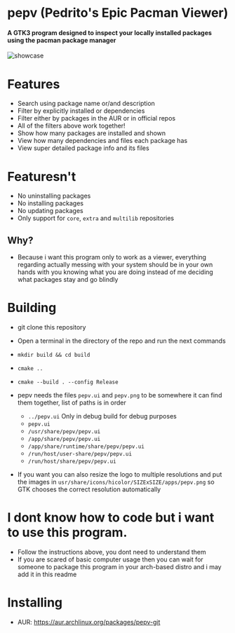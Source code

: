 # pepv (Pedrito's Epic Pacman Viewer)
#### A GTK3 program designed to inspect your locally installed packages using the pacman package manager

![showcase](./docs/showcase.png)

# Features
* Search using package name or/and description
* Filter by explicitly installed or dependencies
* Filter either by packages in the AUR or in official repos
* All of the filters above work together!
* Show how many packages are installed and shown
* View how many dependencies and files each package has
* View super detailed package info and its files

# Featuresn't
* No uninstalling packages
* No installing packages
* No updating packages
* Only support for `core`, `extra` and `multilib` repositories

## Why?
* Because i want this program only to work as a viewer, everything regarding actually messing with your system should be in your own hands with you knowing what you are doing instead of me deciding what packages stay and go blindly

# Building
* git clone this repository
* Open a terminal in the directory of the repo and run the next commands
* `mkdir build && cd build`
* `cmake ..`
* `cmake --build . --config Release`
* pepv needs the files `pepv.ui` and `pepv.png` to be somewhere it can find them together, list of paths is in order
    * `../pepv.ui` Only in debug build for debug purposes
    * `pepv.ui`
    * `/usr/share/pepv/pepv.ui`
    * `/app/share/pepv/pepv.ui`
    * `/app/share/runtime/share/pepv/pepv.ui`
    * `/run/host/user-share/pepv/pepv.ui`
    * `/run/host/share/pepv/pepv.ui`

* If you want you can also resize the logo to multiple resolutions and put the images in `usr/share/icons/hicolor/SIZExSIZE/apps/pepv.png` so GTK chooses the correct resolution automatically

# I dont know how to code but i want to use this program.
* Follow the instructions above, you dont need to understand them
* If you are scared of basic computer usage then you can wait for someone to package this program in your arch-based distro and i may add it in this readme

# Installing
* AUR: https://aur.archlinux.org/packages/pepv-git
